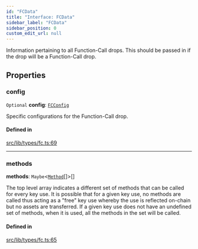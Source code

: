 ```yaml
---
id: "FCData"
title: "Interface: FCData"
sidebar_label: "FCData"
sidebar_position: 0
custom_edit_url: null
---
```


Information pertaining to all Function-Call drops. This should be passed in if the drop will be a Function-Call drop.

## Properties

### config

 `Optional` **config**: [`FCConfig`](FCConfig.md)

Specific configurations for the Function-Call drop.

#### Defined in

[src/lib/types/fc.ts:69](https://github.com/keypom/keypom-js/blob/54096de/src/lib/types/fc.ts#L69)

___

### methods

 **methods**: `Maybe`<[`Method`](Method.md)[]\>[]

The top level array indicates a different set of methods that can be called for every key use. It is possible that for a given key use, no methods are called thus acting as a "free" key use whereby the use is reflected on-chain but no assets are transferred. 
If a given key use does not have an undefined set of methods, when it is used, all the methods in the set will be called.

#### Defined in

[src/lib/types/fc.ts:65](https://github.com/keypom/keypom-js/blob/54096de/src/lib/types/fc.ts#L65)
